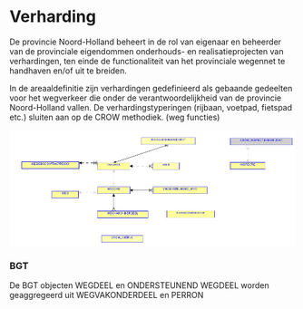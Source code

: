 ﻿# Verharding

De provincie Noord-Holland beheert in de rol van eigenaar en beheerder van de provinciale eigendommen onderhouds- en realisatieprojecten van verhardingen, ten einde de functionaliteit van het provinciale wegennet te handhaven en/of uit te breiden.

In de areaaldefinitie zijn verhardingen gedefinieerd als gebaande gedeelten voor het wegverkeer die onder de verantwoordelijkheid van de provincie Noord-Holland vallen. De verhardingstyperingen (rijbaan, voetpad, fietspad etc.) sluiten aan op de CROW methodiek. (weg functies)

![Verharding](verharding.png)

### BGT

De BGT objecten WEGDEEL en ONDERSTEUNEND WEGDEEL worden geaggregeerd uit WEGVAKONDERDEEL en PERRON

